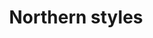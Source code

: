 ---
title: Northern styles
creator: YulouCN
licence: CC BY-SA 3.0
licence-url: https://creativecommons.org/licenses/by-sa/3.0/deed.en
image-url: https://upload.wikimedia.org/wikipedia/commons/9/9b/LocationmapChina2-Huabei.png
---